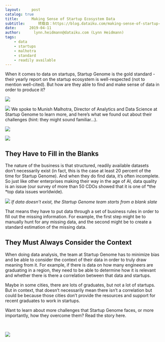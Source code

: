 ```yaml
---
layout:     post
catalog: true
title:      Making Sense of Startup Ecosystem Data
subtitle:      转载自：https://blog.dataiku.com/making-sense-of-startup-ecosystem-data
date:      2019-04-11
author:      lynn.heidmann@dataiku.com (Lynn Heidmann)
tags:
    - data
    - startups
    - malhotra
    - standard
    - readily available
---
```


When it comes to data on startups, Startup Genome is the gold standard - their yearly report on the startup ecosystem is well-respected (not to mention well-cited). But how are they able to find and make sense of data in order to produce it?

![](https://blog.dataiku.com/hs-fs/hubfs/desk-man-laptop.jpg?width=3312&name=desk-man-laptop.jpg)


![](https://blog.dataiku.com/hs-fs/hubfs/Recommended%20Content/munish-malhotra-startup-genome.png?width=113&name=munish-malhotra-startup-genome.png)
We spoke to Munish Malhotra, Director of Analytics and Data Science at Startup Genome to learn more, and here’s what we found out about their challenges (hint: they might sound familiar…).

![](https://blog.dataiku.com/hs-fs/hubfs/Recommended%20Content/startup-genome.jpg?width=300&name=startup-genome.jpg)


![](https://blog.dataiku.com/hs/cta/cta/default/2123903/a7b1d145-ba42-4be6-a7be-e816116f56cf.png)


## They Have to Fill in the Blanks

The nature of the business is that structured, readily available datasets don’t necessarily exist (in fact, this is the case at least 20 percent of the time for Startup Genome). And when they do find data, it’s often incomplete. So just like other enterprises making their way in the age of AI, data quality is an issue (our survey of more than 50 CDOs showed that it is one of *the *top data issues worldwide).

![](https://blog.dataiku.com/hs-fs/hubfs/Recommended%20Content/martha-dominguez-de-gouveia-738789-unsplash.jpg?width=302&name=martha-dominguez-de-gouveia-738789-unsplash.jpg)
*If data doesn't exist, the Startup Genome team starts from a blank slate*

That means they have to put data through a set of business rules in order to fill out the missing information. For example, the first step might be to manually hunt for any missing data, and the second might be to create a standard estimation of the missing data.

## They Must Always Consider the Context

When doing data analysis, the team at Startup Genome has to minimize bias and be able to consider the context of their data in order to truly draw meaning from it. For example, if there is data on how many engineers are graduating in a region, they need to be able to determine how it is relevant and whether there is there a correlation between that data and startups.

Maybe in some cities, there are lots of graduates, but not a lot of startups. But in context, that doesn’t necessarily mean there isn’t a correlation but could be because those cities don’t provide the resources and support for recent graduates to work in startups.

Want to learn about more challenges that Startup Genome faces, or more importantly, how they overcome them? Read the story here.

 

![](https://blog.dataiku.com/hs/cta/cta/default/2123903/a7b1d145-ba42-4be6-a7be-e816116f56cf.png)

